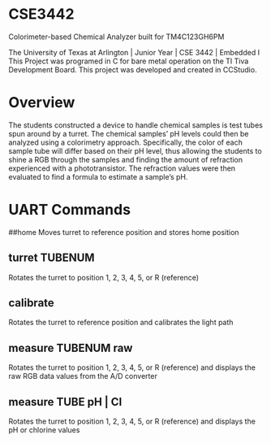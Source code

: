 # CSE3442
Colorimeter-based Chemical Analyzer built for TM4C123GH6PM

The University of Texas at Arlington | Junior Year | CSE 3442 | Embedded I This Project was programed in C for bare metal operation on the TI Tiva Development Board. This project was developed and created in CCStudio.

# Overview
The students constructed a device to handle chemical samples is test tubes spun around by a turret. The chemical samples’ pH levels could then be analyzed using a colorimetry approach. Specifically, the color of each sample tube will differ based on their pH level, thus allowing the students to shine a RGB through the samples and finding the amount of refraction experienced with a phototransistor. The refraction values were then evaluated to find a formula to estimate a sample’s pH.

# UART Commands
##home
Moves turret to reference position and stores home position

## turret TUBENUM
Rotates the turret to position 1, 2, 3, 4, 5, or R (reference)

## calibrate
Rotates the turret to reference position and calibrates the light path

## measure TUBENUM raw
Rotates the turret to position 1, 2, 3, 4, 5, or R (reference) and displays the raw RGB data values from the A/D converter

## measure TUBE pH | Cl
Rotates the turret to position 1, 2, 3, 4, 5, or R (reference) and displays the pH or chlorine values
